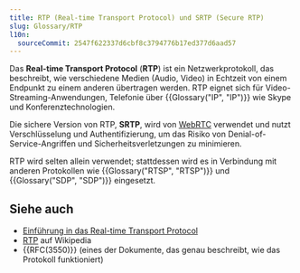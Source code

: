 ```yaml
---
title: RTP (Real-time Transport Protocol) und SRTP (Secure RTP)
slug: Glossary/RTP
l10n:
  sourceCommit: 2547f622337d6cbf8c3794776b17ed377d6aad57
---
```


Das **Real-time Transport Protocol** (**RTP**) ist ein Netzwerkprotokoll, das beschreibt, wie verschiedene Medien (Audio, Video) in Echtzeit von einem Endpunkt zu einem anderen übertragen werden. RTP eignet sich für Video-Streaming-Anwendungen, Telefonie über {{Glossary("IP", "IP")}} wie Skype und Konferenztechnologien.

Die sichere Version von RTP, **SRTP**, wird von [WebRTC](/de/docs/Web/API/WebRTC_API) verwendet und nutzt Verschlüsselung und Authentifizierung, um das Risiko von Denial-of-Service-Angriffen und Sicherheitsverletzungen zu minimieren.

RTP wird selten allein verwendet; stattdessen wird es in Verbindung mit anderen Protokollen wie {{Glossary("RTSP", "RTSP")}} und {{Glossary("SDP", "SDP")}} eingesetzt.

## Siehe auch

- [Einführung in das Real-time Transport Protocol](/de/docs/Web/API/WebRTC_API/Intro_to_RTP)
- [RTP](https://en.wikipedia.org/wiki/Real-time_Transport_Protocol) auf Wikipedia
- {{RFC(3550)}} (eines der Dokumente, das genau beschreibt, wie das Protokoll funktioniert)
